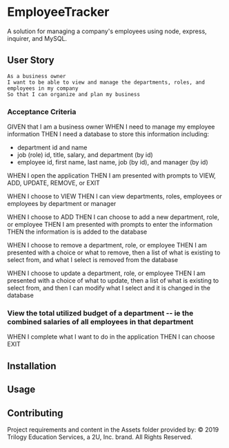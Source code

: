 # EmployeeTracker

A solution for managing a company's employees using node, express, inquirer, and MySQL.

## User Story

```
As a business owner
I want to be able to view and manage the departments, roles, and employees in my company
So that I can organize and plan my business
```

### Acceptance Criteria

GIVEN that I am a business owner
WHEN I need to manage my employee information
THEN I need a database to store this information including:

- department id and name
- job (role) id, title, salary, and department (by id)
- employee id, first name, last name, job (by id), and manager (by id)

WHEN I open the application
THEN I am presented with prompts to VIEW, ADD, UPDATE, REMOVE, or EXIT

WHEN I choose to VIEW
THEN I can view departments, roles, employees or employees by department or manager

WHEN I choose to ADD
THEN I can choose to add a new department, role, or employee
THEN I am presented with prompts to enter the information
THEN the information is is added to the database

WHEN I choose to remove a department, role, or employee
THEN I am presented with a choice or what to remove, then a list of what is existing to select from, and what I select is removed from the database

WHEN I choose to update a department, role, or employee
THEN I am presented with a choice of what to update, then a list of what is existing to select from, and then I can modify what I select and it is changed in the database

### View the total utilized budget of a department -- ie the combined salaries of all employees in that department

WHEN I complete what I want to do in the application
THEN I can choose EXIT

## Installation

## Usage

## Contributing

Project requirements and content in the Assets folder provided by:
© 2019 Trilogy Education Services, a 2U, Inc. brand. All Rights Reserved.
